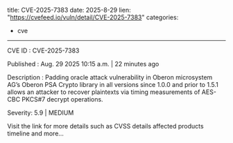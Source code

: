  
title: CVE-2025-7383
date: 2025-8-29
lien: "https://cvefeed.io/vuln/detail/CVE-2025-7383"
categories:
  - cve
---

CVE ID : CVE-2025-7383

Published :  Aug. 29
2025
10:15 a.m. | 22 minutes ago

Description : Padding oracle attack vulnerability in Oberon microsystem AG’s Oberon PSA Crypto library in all versions since 1.0.0 and prior to 1.5.1 allows an attacker to recover plaintexts via timing measurements of AES-CBC PKCS#7 decrypt operations.

Severity: 5.9 | MEDIUM

Visit the link for more details
such as CVSS details
affected products
timeline
and more...
